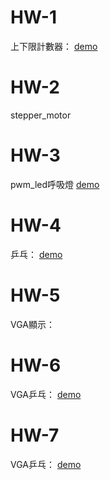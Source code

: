 # HW-1 
上下限計數器：
[demo](https://www.youtube.com/watch?v=auDCN3skkN4)

# HW-2
stepper_motor

# HW-3
pwm_led呼吸燈
[demo](https://youtu.be/oMZndBusOd8)

# HW-4
乒乓：
[demo](https://youtu.be/_GDvLpNtLqQ)

# HW-5
VGA顯示：


# HW-6
VGA乒乓：
[demo](https://youtu.be/EF9Im5Y13n8)

# HW-7
VGA乒乓：
[demo](https://youtu.be/7kogg_nL-Hs)
